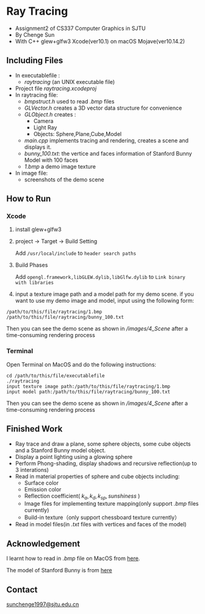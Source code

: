 # Ray Tracing
* Assignment2 of CS337 Computer Graphics in SJTU
* By Chenge Sun
* With C++ glew+glfw3 Xcode(ver10.1) on macOS Mojave(ver10.14.2)

## Including Files
* In executablefile :
	* *raytracing* (an UNIX executable file)
* Project file *raytracing.xcodeproj*
* In raytracing file:
	* *bmpstruct.h* used to read *.bmp* files
	* *GLVector.h* creates a 3D vector data structure for convenience
	* *GLObject.h* creates :
		* Camera
		* Light Ray
		* Objects: Sphere,Plane,Cube,Model
	* *main.cpp* implements tracing and rendering, creates a scene and displays it.
	* *bunny\_100.txt*: the vertice and faces information of Stanford Bunny Model with 100 faces
	* *1.bmp* a demo image texture
* In image file:
	* screenshots of the demo scene

## How to Run
### Xcode
1. install glew+glfw3
2. project -> Target -> Build Setting 
	
	Add `/usr/local/include` to `header search paths`
3. Build Phases

	Add `opengl.framework,libGLEW.dylib,libGlfw.dylib` to `Link binary with libraries`
4. input a texture image path and a model path for my demo scene. if you want to use my demo image and model, input using the following form:

~~~
/path/to/this/file/raytracing/1.bmp
/path/to/this/file/raytracing/bunny_100.txt
~~~

Then you can see the demo scene as shown in */images/4\_Scene* after a time-consuming rendering process

### Terminal
Open Terminal on MacOS and do the following instructions:

~~~
cd /path/to/this/file/executablefile
./raytracing
input texture image path:/path/to/this/file/raytracing/1.bmp
input model path:/path/to/this/file/raytracing/bunny_100.txt
~~~

Then you can see the demo scene as shown in */images/4\_Scene* after a time-consuming rendering process
		
## Finished Work
* Ray trace and draw a plane, some sphere objects, some cube objects and a Stanford Bunny model object.
* Display a point lighting using a glowing sphere
* Perform Phong-shading, display shadows and recursive reflection(up to 3 interations)
* Read in material properties of sphere and cube objects including:
	* Surface color
	* Emission color
	* Reflection coefficient( $k_a,k_d,k_{sp},sunshiness$ )
	* Image files for implementing texture mapping(only support *.bmp* files currently)
	* Build-in texture（only support chessboard texture currently）
* Read in model files(in *.txt* files with vertices and faces of the model)

## Acknowledgement
I learnt how to read in *.bmp* file on MacOS from [here](https://github.com/hggq/c-bmp-class).

The model of Stanford Bunny is from [here](http://www.cc.gatech.edu/projects/large_models/bunny.html)

## Contact
sunchenge1997@sjtu.edu.cn

